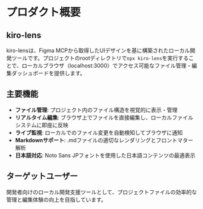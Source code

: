 # プロダクト概要

## kiro-lens

kiro-lensは、Figma MCPから取得したUIデザインを基に構築されたローカル開発ツールです。プロジェクトのrootディレクトリで`npx kiro-lens`を実行することで、ローカルブラウザ（localhost:3000）でアクセス可能なファイル管理・編集ダッシュボードを提供します。

## 主要機能

- **ファイル管理**: プロジェクト内のファイル構造を視覚的に表示・管理
- **リアルタイム編集**: ブラウザ上でファイルを直接編集し、ローカルファイルシステムに即座に反映
- **ライブ監視**: ローカルでのファイル変更を自動検知してブラウザに通知
- **Markdownサポート**: .mdファイルの適切なレンダリングとフロントマター解析
- **日本語対応**: Noto Sans JPフォントを使用した日本語コンテンツの最適表示

## ターゲットユーザー

開発者向けのローカル開発支援ツールとして、プロジェクトファイルの効率的な管理と編集体験の向上を目指しています。